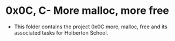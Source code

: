 # 0x0C, C- More malloc, more free



* This folder contains the project 0x0C more, malloc, free and its associated tasks for Holberton School.
